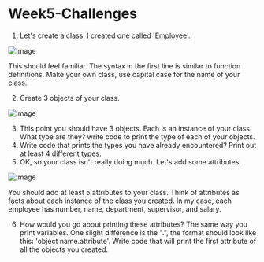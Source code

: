 # Week5-Challenges

1. Let's create a class. I created one called 'Employee'.

![image](https://user-images.githubusercontent.com/55643060/155210653-3c965e54-b3cb-4ed3-bb1d-eb7e19141cfd.png)

This should feel familiar. The syntax in the first line is similar to function definitions. Make your own class, use capital case for the name of your class. 

2. Create 3 objects of your class. 

![image](https://user-images.githubusercontent.com/55643060/155213730-75565662-f052-47be-9671-7038f6bd61fc.png)

3. This point you should have 3 objects. Each is an instance of your class. What type are they? write code to print the type of each of your objects.
4. Write code that prints the types you have already encountered? Print out at least 4 different types.
5. OK, so your class isn't really doing much. Let's add some attributes.

![image](https://user-images.githubusercontent.com/55643060/155216858-4c0bf8a4-07b5-4f02-b1a0-ea4306505c11.png)

You should add at least 5 attributes to your class. Think of attributes as facts about each instance of the class you created. In my case, each employee has number, name, department, supervisor, and salary.

6. How would you go about printing these attributes? The same way you print variables. One slight difference is the ".", the format should look like this: 'object name.attribute'. Write code that will print the first attribute of all the objects you created.   

